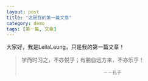 ```yaml
---
layout: post
title: "这是我的第一篇文章"
category: demo
tags: [第一篇, 文章]
---
```


大家好，我是LeilaLeung，只是我的第一篇文章！


> 学而时习之，不亦悦乎；有朋自远方来，不亦乐乎！
> 
>                                   －－孔子
>                                   





